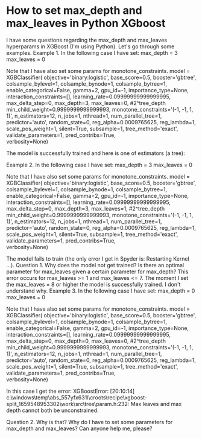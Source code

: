 
# How to set max_depth and max_leaves in Python XGboost

I have some questions regarding the max_depth and max_leaves hyperparams in XGBoost (I'm using Python).
Let's go through some examples.
Example 1.
In the following case I have set:
max_depth = 3
max_leaves = 0

Note that I have also set some params for monotone_constraints.
model = XGBClassifier(
    objective='binary:logistic',
    base_score=0.5, 
    booster='gbtree', 
    colsample_bylevel=1,
    colsample_bynode=1, 
    colsample_bytree=1,
    enable_categorical=False, 
    gamma=2, 
    gpu_id=-1,
    importance_type=None, 
    interaction_constraints=[],
    learning_rate=0.09999999999999995, 
    max_delta_step=0,
    max_depth=3,
    max_leaves=0, #2^tree_depth 
    min_child_weight=0.9999999999999993, 
    monotone_constraints='(-1, -1, 1, 1)',
    n_estimators=12, 
    n_jobs=1, 
    nthread=1, 
    num_parallel_tree=1,
    predictor='auto',
    random_state=0, 
    reg_alpha=0.0009765625, 
    reg_lambda=1,
    scale_pos_weight=1, 
    silent=True, 
    subsample=1,
    tree_method='exact',
    validate_parameters=1, 
    pred_contribs=True,  
    verbosity=None)

The model is successfully trained and here is one of estimators (a tree):

Example 2.
In the following case I have set:
max_depth = 3
max_leaves = 0

Note that I have also set some params for monotone_constraints.
model = XGBClassifier(
    objective='binary:logistic',
    base_score=0.5, 
    booster='gbtree', 
    colsample_bylevel=1,
    colsample_bynode=1, 
    colsample_bytree=1,
    enable_categorical=False, 
    gamma=2, 
    gpu_id=-1,
    importance_type=None, 
    interaction_constraints=[],
    learning_rate=0.09999999999999995, 
    max_delta_step=0,
    max_depth=3,
    max_leaves=1, #2^tree_depth 
    min_child_weight=0.9999999999999993, 
    monotone_constraints='(-1, -1, 1, 1)',
    n_estimators=12, 
    n_jobs=1, 
    nthread=1, 
    num_parallel_tree=1,
    predictor='auto',
    random_state=0, 
    reg_alpha=0.0009765625, 
    reg_lambda=1,
    scale_pos_weight=1, 
    silent=True, 
    subsample=1,
    tree_method='exact',
    validate_parameters=1, 
    pred_contribs=True,  
    verbosity=None)

The model fails to train (the only error I get in Spyder is: Restarting Kernel ...).
Question 1. Why does the model not get trained? Is there an optimal parameter for max_leaves given a certain parameter for max_depth? This error occurs for max_leaves >= 1 and max_leaves <= 7. The moment I set the max_leaves = 8 or higher the model is successfully trained. I don't understand why.
Example 3.
In the following case I have set:
max_depth = 0
max_leaves = 0

Note that I have also set some params for monotone_constraints.
model = XGBClassifier(
    objective='binary:logistic',
    base_score=0.5, 
    booster='gbtree', 
    colsample_bylevel=1,
    colsample_bynode=1, 
    colsample_bytree=1,
    enable_categorical=False, 
    gamma=2, 
    gpu_id=-1,
    importance_type=None, 
    interaction_constraints=[],
    learning_rate=0.09999999999999995, 
    max_delta_step=0,
    max_depth=0,
    max_leaves=0, #2^tree_depth 
    min_child_weight=0.9999999999999993, 
    monotone_constraints='(-1, -1, 1, 1)',
    n_estimators=12, 
    n_jobs=1, 
    nthread=1, 
    num_parallel_tree=1,
    predictor='auto',
    random_state=0, 
    reg_alpha=0.0009765625, 
    reg_lambda=1,
    scale_pos_weight=1, 
    silent=True, 
    subsample=1,
    tree_method='exact',
    validate_parameters=1, 
    pred_contribs=True,  
    verbosity=None)

In this case I get the error:
XGBoostError: [20:10:14] c:\windows\temp\abs_557yfx631l\croots\recipe\xgboost-split_1659548953302\work\src\tree\param.h:232: Max leaves and max depth cannot both be unconstrained.

Question 2. Why is that? Why do I have to set some parameters for max_depth and max_leaves?
Can anyone help me, please?

        